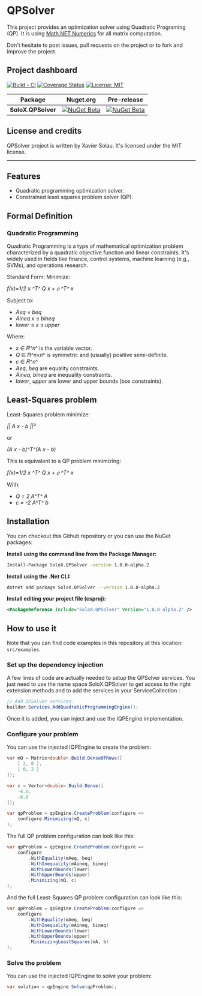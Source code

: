 ﻿# QPSolver

This project provides an optimization solver using Quadratic Programing (QP). It is using
[Math.NET Numerics](https://numerics.mathdotnet.com/) for all matrix computation.

Don't hesitate to post issues, pull requests on the project or to fork and improve the project.

## Project dashboard

[![Build - CI](https://github.com/xaviersolau/QPSolver/actions/workflows/build-ci.yml/badge.svg)](https://github.com/xaviersolau/QPSolver/actions/workflows/build-ci.yml)
[![Coverage Status](https://coveralls.io/repos/github/xaviersolau/QPSolver/badge.svg?branch=main)](https://coveralls.io/github/xaviersolau/QPSolver?branch=main)
[![License: MIT](https://img.shields.io/badge/License-MIT-blue.svg)](LICENSE)

| Package                                    | Nuget.org | Pre-release |
|--------------------------------------------|-----------|-----------|
|**SoloX.QPSolver**            |[![NuGet Beta](https://img.shields.io/nuget/v/SoloX.QPSolver.svg)](https://www.nuget.org/packages/SoloX.QPSolver)|[![NuGet Beta](https://img.shields.io/nuget/vpre/SoloX.QPSolver.svg)](https://www.nuget.org/packages/SoloX.QPSolver)|

## License and credits

QPSolver project is written by Xavier Solau. It's licensed under the MIT license.

 * * *

## Features

* Quadratic programming optimization solver.
* Constrained least squares problem solver (QP).

## Formal Definition

### Quadratic Programming

Quadratic Programming is a type of mathematical optimization problem characterized by a quadratic objective function and linear constraints.
It's widely used in fields like finance, control systems, machine learning (e.g., SVMs), and operations research.

Standard Form:
Minimize:

_f(x)=1/2 x ^T^ Q x + 𝑐 ^T^ x_

Subject to:

* _Aeq_ = _beq_
* _Aineq_ _x_ ≤ _bineq_
* _lower_ ≤ _x_ ≤ _upper_

Where:

* _x_ ∈ 𝑅^𝑛^ is the variable vector.
* _Q_ ∈ 𝑅^𝑛×𝑛^ is symmetric and (usually) positive semi-definite.
* _c_ ∈ 𝑅^𝑛^
* _Aeq_, _beq_ are equality constraints.
* _Aineq_, _bineq_ are inequality constraints.
* _lower_, _upper_ are lower and upper bounds (box constraints).

## Least-Squares problem

Least-Squares problem minimize:

_|| A _x_ - b ||²_

or

_(A _x_ - b)^T^(A _x_ - b)_

This is equivalent to a QP problem minimizing:

_f(x)=1/2 x ^T^ Q x + 𝑐 ^T^ x_

With:

* _Q = 2 A^T^ A_
* _c = -2 A^T^ b_


## Installation

You can checkout this Github repository or you can use the NuGet packages:

**Install using the command line from the Package Manager:**
```bash
Install-Package SoloX.QPSolver -version 1.0.0-alpha.2
```

**Install using the .Net CLI:**
```bash
dotnet add package SoloX.QPSolver --version 1.0.0-alpha.2
```

**Install editing your project file (csproj):**
```xml
<PackageReference Include="SoloX.QPSolver" Version="1.0.0-alpha.2" />
```

## How to use it

Note that you can find code examples in this repository at this location: `src/examples`.

### Set up the dependency injection

A few lines of code are actually needed to setup the QPSolver services. You just need to use the
name space SoloX.QPSolver to get access to the right extension methods and to add the services in
your ServiceCollection :

```csharp
// Add QPSolver services.
builder.Services.AddQuadraticProgrammingEngine();
```

Once it is added, you can inject and use the IQPEngine implementation.

### Configure your problem

You can use the injected IQPEngine to create the problem:

```csharp
var mQ = Matrix<double>.Build.DenseOfRows([
    [ 2, 0 ],
    [ 0, 2 ]
]);

var c = Vector<double>.Build.Dense([
    -4.0,
    -6.0
]);

var qpProblem = qpEngine.CreateProblem(configure =>
    configure.Minimizing(mQ, c)
);
```

The full QP problem configuration can look like this:

```csharp
var qpProblem = qpEngine.CreateProblem(configure =>
    configure
        .WithEquality(mAeq, beq)
        .WithInequality(mAineq, bineq)
        .WithLowerBounds(lower)
        .WithUpperBounds(upper)
        .Minimizing(mQ, c)
);
```

And the full Least-Squares QP problem configuration can look like this:

```csharp
var qpProblem = qpEngine.CreateProblem(configure =>
    configure
        .WithEquality(mAeq, beq)
        .WithInequality(mAineq, bineq)
        .WithLowerBounds(lower)
        .WithUpperBounds(upper)
        .MinimizingLeastSquares(mA, b)
);
```

### Solve the problem

You can use the injected IQPEngine to solve your problem:

```csharp
var solution = qpEngine.Solve(qpProblem);
```
